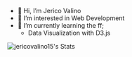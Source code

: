 - 👋 Hi, I’m Jerico Valino
- 👀 I’m interested in Web Development
- 🌱 I’m currently learning the ff;
 	- Data Visualization with D3.js
	


![jericovalino15's Stats](https://github-readme-stats.vercel.app/api?username=jericovalino15&theme=react&show_icons=true&hide_border=true&count_private=true)
<!---
jericovalino15/jericovalino15 is a ✨ special ✨ repository because its `README.md` (this file) appears on your GitHub profile.
You can click the Preview link to take a look at your changes.
--->

